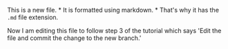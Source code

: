 This is a new file. * It is formatted using markdown. * That's why it has the `.md` file extension.

Now I am editing this file to follow step 3 of the tutorial which says 'Edit the file and commit the change to the new branch.'
